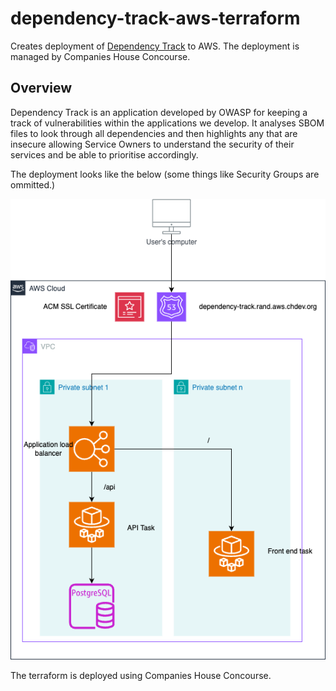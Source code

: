 # dependency-track-aws-terraform

Creates deployment of [Dependency Track](https://dependencytrack.org/) to AWS.
The deployment is managed by Companies House Concourse.

## Overview

Dependency Track is an application developed by OWASP for keeping a track of
vulnerabilities within the applications we develop. It analyses SBOM files to
look through all dependencies and then highlights any that are insecure
allowing Service Owners to understand the security of their services and be
able to prioritise accordingly.

The deployment looks like the below (some things like Security Groups are
ommitted.)

![Deployed AWS resources and network diagram](./assets/dependency-track-aws-terraform.png "Deployed AWS Resources")

The terraform is deployed using Companies House Concourse.
